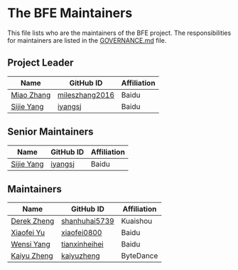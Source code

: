 # The BFE Maintainers

This file lists who are the maintainers of the BFE project. The responsibilities for maintainers are listed in the [GOVERNANCE.md](GOVERNANCE.md) file.

## Project Leader
| Name | GitHub ID | Affiliation |
| ---- | --------- | ----------- |
| [Miao Zhang](mailto:zhangmiao02@baidu.com) | [mileszhang2016](https://github.com/mileszhang2016) | Baidu |
| [Sijie Yang](mailto:yangsijie@baidu.com)   | [iyangsj](https://github.com/iyangsj) | Baidu |

## Senior Maintainers
| Name | GitHub ID | Affiliation |
| ---- | --------- | ----------- |
| [Sijie Yang](mailto:yangsijie@baidu.com)   | [iyangsj](https://github.com/iyangsj) | Baidu |

## Maintainers
| Name | GitHub ID | Affiliation |
| ---- | --------- | ----------- |
| [Derek Zheng](mailto:shanhu5739@gmail.com) | [shanhuhai5739](https://github.com/shanhuhai5739) | Kuaishou |
| [Xiaofei Yu](mailto:nemo_00o@hotmail.com) | [xiaofei0800](https://github.com/xiaofei0800) | Baidu |
| [Wensi Yang](mailto:tianxinheihei@gmail.com) | [tianxinheihei](https://github.com/tianxinheihei) | Baidu |
| [Kaiyu Zheng](mailto:412674752@qq.com) | [kaiyuzheng](https://github.com/kaiyuzheng) | ByteDance |
